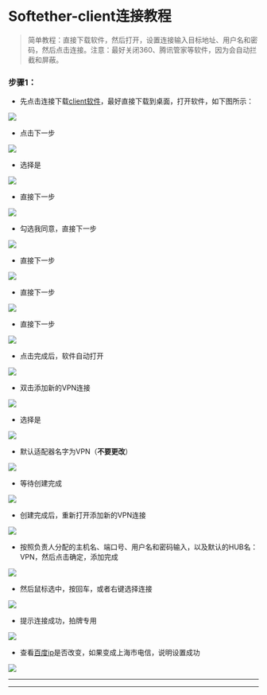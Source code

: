 # Softether-client连接教程


> 简单教程：直接下载软件，然后打开，设置连接输入目标地址、用户名和密码，然后点击连接。注意：最好关闭360、腾讯管家等软件，因为会自动拦截和屏蔽。

### 步骤1：
* 先点击连接下载[client软件](http://jame.sedns.cn:8088/soft/client.exe)，最好直接下载到桌面，打开软件，如下图所示：

![](../pic/client/1.png)

* 点击下一步
 
![](../pic/client/2.png)

* 选择是

![](../pic/client/3.png)

* 直接下一步

![](../pic/client/4.png)

* 勾选我同意，直接下一步

![](../pic/client/5.png)

* 直接下一步

![](../pic/client/6.png)

* 直接下一步

![](../pic/client/7.png)

* 直接下一步

![](../pic/client/8.png)

* 点击完成后，软件自动打开

![](../pic/client/9.png)

* 双击添加新的VPN连接

![](../pic/client/10.png)

* 选择是

![](../pic/client/11.png)

* 默认适配器名字为VPN（**不要更改**）

![](../pic/client/12.png)

* 等待创建完成

![](../pic/client/13.png)

* 创建完成后，重新打开添加新的VPN连接

![](../pic/client/14.png)

* 按照负责人分配的主机名、端口号、用户名和密码输入，以及默认的HUB名：VPN，然后点击确定，添加完成

![](../pic/client/15.png)

* 然后鼠标选中，按回车，或者右键选择连接

![](../pic/client/16.png)

* 提示连接成功，拍牌专用

![](../pic/client/17.png)




* 查看[百度ip](https://www.baidu.com/s?tn=99006304_1_oem_dg&isource=infinity&wd=ip)是否改变，如果变成上海市电信，说明设置成功

![](../pic/client/18.png)
***
***